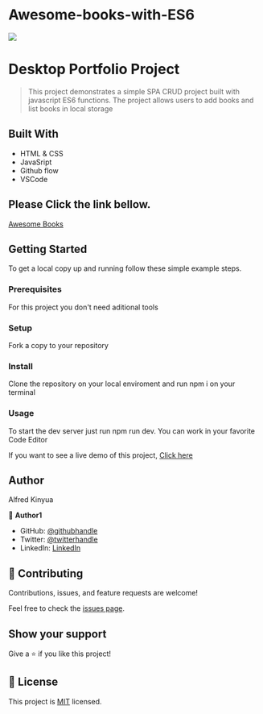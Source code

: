# Awesome-books-with-ES6
![](https://img.shields.io/badge/Microverse-blueviolet)

# Desktop Portfolio Project

> This project demonstrates a simple SPA CRUD project built with javascript ES6 functions. The project allows users to add books and list books in local storage 

## Built With


- HTML & CSS
- JavaSript
- Github flow
- VSCode

## Please Click the link bellow.

[Awesome Books](https://cute-daifuku-9808ba.netlify.app/) 

## Getting Started

To get a local copy up and running follow these simple example steps.

### Prerequisites
For this project you don't need aditional tools

### Setup
Fork a copy to your repository

### Install
Clone the repository on your local enviroment and run npm i on your terminal

### Usage
To start the dev server just run npm run dev. You can work in your favorite Code Editor


If you want to see a live demo of this project, [Click here](https://cute-daifuku-9808ba.netlify.app/) 


## Author
Alfred Kinyua

👤 **Author1**

- GitHub: [@githubhandle](https://github.com/Alfred-Kinyua/)
- Twitter: [@twitterhandle](@alfkinyua)
- LinkedIn: [LinkedIn](https://www.linkedin.com/in/alfred-kinyua/)


## 🤝 Contributing

Contributions, issues, and feature requests are welcome!

Feel free to check the [issues page](https://github.com/Alfred-KInyua/Mobile-portfolio./issues).

## Show your support

Give a ⭐️ if you like this project!


## 📝 License

This project is [MIT](./MIT.md) licensed.
